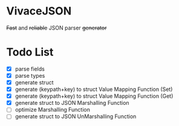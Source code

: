 # VivaceJSON
<del>Fast</del> and <del>reliable</del> JSON parser <del>generator</del>

# Todo List
- [x] parse fields
- [x] parse types
- [x] generate struct
- [x] generate (keypath+key) to struct Value Mapping Function (Set)
- [x] generate (keypath+key) to struct Value Mapping Function (Get)
- [x] generate struct to JSON Marshalling Function
- [ ] optimize Marshalling Function
- [ ] generate struct to JSON UnMarshalling Function
